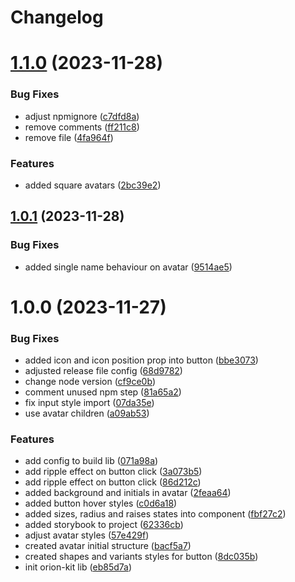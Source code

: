 # Changelog

# [1.1.0](https://github.com/claudaniloxavier/orion-kit/compare/v1.0.1...v1.1.0) (2023-11-28)


### Bug Fixes

* adjust npmignore ([c7dfd8a](https://github.com/claudaniloxavier/orion-kit/commit/c7dfd8ac979f9d6274a74522efa8efd11663a789))
* remove comments ([ff211c8](https://github.com/claudaniloxavier/orion-kit/commit/ff211c8d377a9d59c7fda2359e3d118fb7dbc8f0))
* remove file ([4fa964f](https://github.com/claudaniloxavier/orion-kit/commit/4fa964f1a2a2103c0973720bde9192fceabce1d0))


### Features

* added square avatars ([2bc39e2](https://github.com/claudaniloxavier/orion-kit/commit/2bc39e26494002d0267d9814e6dff20baf0219b7))

## [1.0.1](https://github.com/claudaniloxavier/orion-kit/compare/v1.0.0...v1.0.1) (2023-11-28)


### Bug Fixes

* added single name behaviour on avatar ([9514ae5](https://github.com/claudaniloxavier/orion-kit/commit/9514ae5eb417a7a2233cb7c15f887ce4dcd9443f))

# 1.0.0 (2023-11-27)


### Bug Fixes

* added icon and icon position prop into button ([bbe3073](https://github.com/claudaniloxavier/orion-kit/commit/bbe3073b882c12d0cae593649972db28afa2ab42))
* adjusted release file config ([68d9782](https://github.com/claudaniloxavier/orion-kit/commit/68d97826045de453037ec9ce6e1e9b44cbbfeca3))
* change node version ([cf9ce0b](https://github.com/claudaniloxavier/orion-kit/commit/cf9ce0b5d8ad5e3132199244cb772e7b9f38652e))
* comment unused npm step ([81a65a2](https://github.com/claudaniloxavier/orion-kit/commit/81a65a295e57d1eb00b17826378f38530970bd27))
* fix input style import ([07da35e](https://github.com/claudaniloxavier/orion-kit/commit/07da35e469dd001953f5c7bc2911cb199cc6978c))
* use avatar children ([a09ab53](https://github.com/claudaniloxavier/orion-kit/commit/a09ab53630fbf69f67195c4e2852e02ca40e0743))


### Features

* add config to build lib ([071a98a](https://github.com/claudaniloxavier/orion-kit/commit/071a98a056b04c6cb766aa11c58c5de74db462fa))
* add ripple effect on button click ([3a073b5](https://github.com/claudaniloxavier/orion-kit/commit/3a073b560ffaad86d826380c2d949a8d2a01a339))
* add ripple effect on button click ([86d212c](https://github.com/claudaniloxavier/orion-kit/commit/86d212ce4d71139b3adb12b109af0fabd02cf10d))
* added background and initials in avatar ([2feaa64](https://github.com/claudaniloxavier/orion-kit/commit/2feaa64040201a1cb86fcc444ec9d7585c473230))
* added button hover styles ([c0d6a18](https://github.com/claudaniloxavier/orion-kit/commit/c0d6a183020f524a7e18ace5c901531a8face37e))
* added sizes, radius and raises states into component ([fbf27c2](https://github.com/claudaniloxavier/orion-kit/commit/fbf27c2fc06ce0f945074780dc9e7491964e8fbe))
* added storybook to project ([62336cb](https://github.com/claudaniloxavier/orion-kit/commit/62336cb7c1313aface06ae1a4500447ac51c29c2))
* adjust avatar styles ([57e429f](https://github.com/claudaniloxavier/orion-kit/commit/57e429f19cb27bb83345fabc0b9afeae42f004f9))
* created avatar initial structure ([bacf5a7](https://github.com/claudaniloxavier/orion-kit/commit/bacf5a7eb8924c075515e31a761acf8bfac03c96))
* created shapes and variants styles for button ([8dc035b](https://github.com/claudaniloxavier/orion-kit/commit/8dc035badf4fba240666a1879ac646e6808d1630))
* init orion-kit lib ([eb85d7a](https://github.com/claudaniloxavier/orion-kit/commit/eb85d7a9971fb2c89b046f84445b2c8e9721e642))

